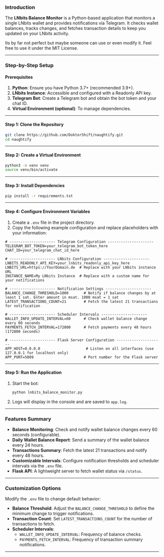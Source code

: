 ### Introduction

The **LNbits Balance Monitor** is a Python-based application that monitors a single LNbits wallet and provides notifications via Telegram. It checks wallet balances, tracks changes, and fetches transaction details to keep you updated on your LNbits activity.

Its by far not perfect but maybe someone can use or even modify it. Feel free to use it under the MIT License.

---

### Step-by-Step Setup

#### Prerequisites
1. **Python**: Ensure you have Python 3.7+ (recommended 3.9+).
2. **LNbits Instance**: Accessible and configured with a Readonly API key.
3. **Telegram Bot**: Create a Telegram bot and obtain the bot token and your chat ID.
4. **Virtual Environment (optional)**: To manage dependencies.

---

#### Step 1: Clone the Repository
```bash
git clone https://github.com/DoktorShift/naughtify.git
cd naughtify
```

---

#### Step 2: Create a Virtual Environment
```bash
python3 -m venv venv
source venv/bin/activate
```

---

#### Step 3: Install Dependencies
```bash
pip install -r requirements.txt
```

---

#### Step 4: Configure Environment Variables
1. Create a `.env` file in the project directory.
2. Copy the following example configuration and replace placeholders with your information:

```plaintext
# --------------------- Telegram Configuration ---------------------
TELEGRAM_BOT_TOKEN=your_telegram_bot_token_here
CHAT_ID=your_telegram_chat_id_here

# --------------------- LNbits Configuration ---------------------
LNBITS_READONLY_API_KEY=your_lnbits_readonly_api_key_here
LNBITS_URL=https://YourDomain.de  # Replace with your LNbits instance URL
INSTANCE_NAME=My LNbits Instance  # Replace with a custom name for your notifications

# --------------------- Notification Settings ---------------------
BALANCE_CHANGE_THRESHOLD=1000       # Notify if balance changes by at least 1 sat. Enter amount in msat. 1000 msat = 1 sat
LATEST_TRANSACTIONS_COUNT=21        # Fetch the latest 21 transactions for notification

# --------------------- Scheduler Intervals ---------------------
WALLET_INFO_UPDATE_INTERVAL=60      # Check wallet balance change every 60 seconds
PAYMENTS_FETCH_INTERVAL=172800      # Fetch payments every 48 hours (172800 seconds)

# --------------------- Flask Server Configuration ---------------------
APP_HOST=0.0.0.0                     # Listen on all interfaces (use 127.0.0.1 for localhost only)
APP_PORT=5009                       # Port number for the Flask server
```

---

#### Step 5: Run the Application
1. Start the bot:
   ```bash
   python lnbits_balance_monitor.py
   ```
2. Logs will display in the console and are saved to `app.log`.

---

### Features Summary

- **Balance Monitoring**: Check and notify wallet balance changes every 60 seconds (configurable).
- **Daily Wallet Balance Report**: Send a summary of the wallet balance every 24 hours.
- **Transactions Summary**: Fetch the latest 21 transactions and notify every 48 hours.
- **Customizable Intervals**: Configure notification thresholds and scheduler intervals via the `.env` file.
- **Flask API**: A lightweight server to fetch wallet status via `/status`.

---

### Customization Options
Modify the `.env` file to change default behavior:
- **Balance Threshold**: Adjust the `BALANCE_CHANGE_THRESHOLD` to define the minimum change to trigger notifications.
- **Transaction Count**: Set `LATEST_TRANSACTIONS_COUNT` for the number of transactions to fetch.
- **Scheduler Intervals**:
  - `WALLET_INFO_UPDATE_INTERVAL`: Frequency of balance checks.
  - `PAYMENTS_FETCH_INTERVAL`: Frequency of transaction summary notifications.

---
